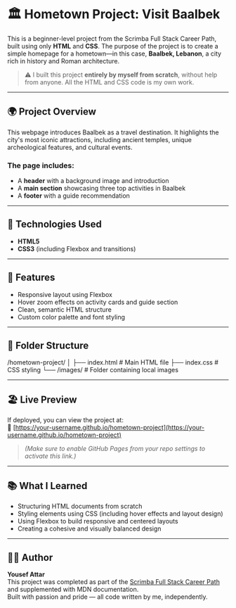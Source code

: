 # 🏛️ Hometown Project: Visit Baalbek

This is a beginner-level project from the Scrimba Full Stack Career Path, built using only **HTML** and **CSS**. The purpose of the project is to create a simple homepage for a hometown—in this case, **Baalbek, Lebanon**, a city rich in history and Roman architecture.

> ⚠️ I built this project **entirely by myself from scratch**, without help from anyone. All the HTML and CSS code is my own work.

---

## 🌍 Project Overview

This webpage introduces Baalbek as a travel destination. It highlights the city's most iconic attractions, including ancient temples, unique archeological features, and cultural events.

### The page includes:

- A **header** with a background image and introduction
- A **main section** showcasing three top activities in Baalbek
- A **footer** with a guide recommendation

---

## 🧰 Technologies Used

- **HTML5**
- **CSS3** (including Flexbox and transitions)

---

## 📸 Features

- Responsive layout using Flexbox  
- Hover zoom effects on activity cards and guide section  
- Clean, semantic HTML structure  
- Custom color palette and font styling

---

## 📁 Folder Structure

/hometown-project/
│
├── index.html # Main HTML file
├── index.css # CSS styling
└── /images/ # Folder containing local images

---

## 🏖️ Live Preview

If deployed, you can view the project at:  
🔗 [https://your-username.github.io/hometown-project](https://your-username.github.io/hometown-project)

> *(Make sure to enable GitHub Pages from your repo settings to activate this link.)*

---

## 📚 What I Learned

- Structuring HTML documents from scratch
- Styling elements using CSS (including hover effects and layout design)
- Using Flexbox to build responsive and centered layouts
- Creating a cohesive and visually balanced design

---

## 👨‍💻 Author

**Yousef Attar**  
This project was completed as part of the [Scrimba Full Stack Career Path](https://scrimba.com/learn/fullstack) and supplemented with MDN documentation.  
Built with passion and pride — all code written by me, independently.